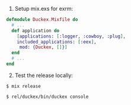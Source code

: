 1. Setup mix.exs for exrm:
```elixir
defmodule Duckex.Mixfile do
  # ...
  def application do
    [applications: [:logger, :cowboy, :plug],
    included_applications: [:eex],
     mod: {Duckex, []}]
  end
  # ...
end
```

2. Test the release locally:
```
$ mix release
```

```
$ rel/duckex/bin/duckex console
```
